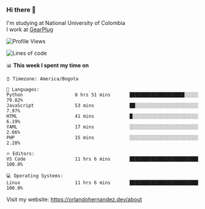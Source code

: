 ### Hi there 👋


<!--**AR4Z/AR4Z** is a ✨ _special_ ✨ repository because its `README.md` (this file) appears on your GitHub profile.

Here are some ideas to get you started:-->
I'm studying at National University of Colombia
<br>
I work at <a href="https://gearplug.io/en/">GearPlug</a>
<br>

<!--START_SECTION:waka-->
![Profile Views](http://img.shields.io/badge/Profile%20Views-17-blue)

![Lines of code](https://img.shields.io/badge/From%20Hello%20World%20I've%20written-19.3%20million%20Lines%20of%20code-blue)

📊 **This week I spent my time on** 

```text
⌚︎ Timezone: America/Bogota

💬 Languages: 
Python                   8 hrs 51 mins       ████████████████████░░░░░   79.82% 
JavaScript               53 mins             ██░░░░░░░░░░░░░░░░░░░░░░░   7.97% 
HTML                     41 mins             █░░░░░░░░░░░░░░░░░░░░░░░░   6.19% 
YAML                     17 mins             ░░░░░░░░░░░░░░░░░░░░░░░░░   2.66% 
PHP                      15 mins             ░░░░░░░░░░░░░░░░░░░░░░░░░   2.28%

🔥 Editors: 
VS Code                  11 hrs 6 mins       █████████████████████████   100.0%

💻 Operating Systems: 
Linux                    11 hrs 6 mins       █████████████████████████   100.0%

```


<!--END_SECTION:waka-->


Visit my website: https://orlandohernandez.dev/about

